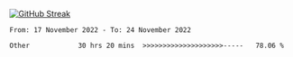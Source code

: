 [![GitHub Streak](https://streak-stats.demolab.com?user=renren-017&theme=sea&hide_border=true&background=DD272700)](https://git.io/streak-stats)

<!--START_SECTION:waka-->

```text
From: 17 November 2022 - To: 24 November 2022

Other            30 hrs 20 mins  >>>>>>>>>>>>>>>>>>>>-----   78.06 %
```

<!--END_SECTION:waka-->
